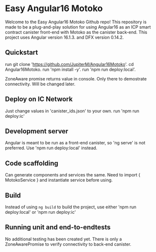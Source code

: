 # Easy Angular16 Motoko

Welcome to the Easy Angular16 Motoko Github repo! 
This repository is made to be a plug-and-play solution for using Angular16 as an ICP smart contract canister front-end with Motoko as the canister back-end. 
This project uses Angular version 16.1.3. and DFX version 0.14.2.


## Quickstart
run git clone 'https://github.com/JupiterM/Angular16Motoko'.
cd Angular16Motoko.
run 'npm install -y'. 
run 'npm run deploy:local'.

ZoneAware promise returns value in console. Only there to demostrate connectivity. Will be changed later.

## Deploy on IC Network
Just change values in 'canister_ids.json' to your own.
run 'npm run deploy:ic'
 

## Development server
Angular is meant to be run as a front-end canister, so 'ng serve' is not preferred. Use 'npm run deploy:local' instead.

## Code scaffolding
Can generate components and services the same. Need to import { MotokoService } and instantiate service before using.

## Build

Instead of using `ng build` to build the project, use either 'npm run deploy:local' or 'npm run deploy:ic'

## Running unit and end-to-endtests

No additional testing has been created yet. There is only a ZoneAwarePromise to verify connectivity to back-end canister.


